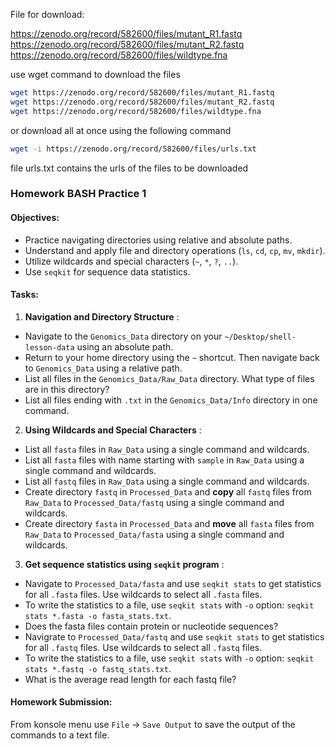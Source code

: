 File for download:

https://zenodo.org/record/582600/files/mutant_R1.fastq
https://zenodo.org/record/582600/files/mutant_R2.fastq
https://zenodo.org/record/582600/files/wildtype.fna


use wget command to download the files

```bash
wget https://zenodo.org/record/582600/files/mutant_R1.fastq
wget https://zenodo.org/record/582600/files/mutant_R2.fastq
wget https://zenodo.org/record/582600/files/wildtype.fna
```
or download all at once using the following command

```bash
wget -i https://zenodo.org/record/582600/files/urls.txt
```
file urls.txt contains the urls of the files to be downloaded





### Homework BASH Practice 1
#### Objectives:
- Practice navigating directories using relative and absolute paths. 
- Understand and apply file and directory operations (`ls`, `cd`, `cp`, `mv`, `mkdir`). 
- Utilize wildcards and special characters (`~`, `*`, `?`, `..`). 
- Use `seqkit` for sequence data statistics.
#### Tasks: 

1. **Navigation and Directory Structure** : 
- Navigate to the `Genomics_Data` directory on your `~/Desktop/shell-lesson-data` using an absolute path. 
- Return to your home directory using the `~` shortcut. Then navigate back to `Genomics_Data` using a relative path.
- List all files in the `Genomics_Data/Raw_Data` directory. What type of files are in this directory?
- List all files ending with `.txt` in the `Genomics_Data/Info` directory in one command. 
2. **Using Wildcards and Special Characters** : 
- List all `fasta` files in `Raw_Data` using a single command and wildcards.
- List all `fasta` files with name starting with `sample` in `Raw_Data` using a single command and wildcards.
- List all `fastq` files in `Raw_Data` using a single command and wildcards. 
- Create directory `fastq` in `Processed_Data` and **copy** all `fastq` files from `Raw_Data` to `Processed_Data/fastq` using a single command and wildcards.
- Create directory `fasta` in `Processed_Data` and **move** all `fasta` files from `Raw_Data` to `Processed_Data/fasta` using a single command and wildcards.
3. **Get sequence statistics using `seqkit` program** :
- Navigate to `Processed_Data/fasta` and use `seqkit stats` to get statistics for all `.fasta` files. Use wildcards to select all `.fasta` files.
- To write the statistics to a file, use `seqkit stats` with `-o` option: `seqkit stats *.fasta -o fasta_stats.txt`.
- Does the fasta files contain protein or nucleotide sequences?
- Navigrate to `Processed_Data/fastq` and use `seqkit stats` to get statistics for all `.fastq` files. Use wildcards to select all `.fastq` files.
- To write the statistics to a file, use `seqkit stats` with `-o` option: `seqkit stats *.fastq -o fastq_stats.txt`. 
- What is the average read length for each fastq file?

#### Homework Submission:
From konsole menu use `File` -> `Save Output` to save the output of the commands to a text file.

